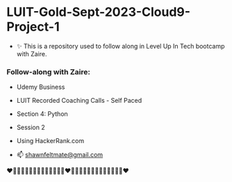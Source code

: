 # LUIT-Gold-Sept-2023-Cloud9-Project-1

- ✨ This is a repository used to follow along in Level Up In Tech bootcamp with Zaire.

### Follow-along with Zaire:

- Udemy Business
- LUIT Recorded Coaching Calls - Self Paced
- Section 4: Python
- Session 2
- Using HackerRank.com

- 📫 shawnfeltmate@gmail.com

❤️🩷🧡💛💚💙🩵💜🩵💙💚💛🧡🩷❤️🩷🧡💛💚💙🩵💜🩵💙💚💛🧡🩷❤️
